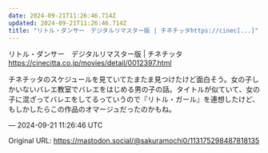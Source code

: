```yaml
---
date: 2024-09-21T11:26:46.714Z
updated: 2024-09-21T11:26:46.714Z
title: "リトル・ダンサー　デジタルリマスター版 | チネチッタhttps://cinec[...]"
---
```


<p>リトル・ダンサー　デジタルリマスター版 | チネチッタ<br /><a href="https://cinecitta.co.jp/movies/detail/0012397.html" target="_blank" rel="nofollow noopener" translate="no"><span class="invisible">https://</span><span class="ellipsis">cinecitta.co.jp/movies/detail/</span><span class="invisible">0012397.html</span></a></p><p>チネチッタのスケジュールを見ていてたまたま見つけたけど面白そう。女の子しかいないバレエ教室でバレエをはじめる男の子の話。タイトルが似ていて、女の子に混ざってバレエをしてるっていうので『リトル・ガール』を連想したけど、もしかしたらこの作品のオマージュだったのかもね。</p>

&mdash; 2024-09-21 11:26:46 UTC

Original URL: https://mastodon.social/@sakuramochi0/113175298487818135
